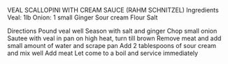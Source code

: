 VEAL SCALLOPINI WITH CREAM SAUCE (RAHM SCHNITZEL)
Ingredients
Veal:  1lb
Onion: 1 small
Ginger
Sour cream
Flour
Salt

Directions
Pound veal well
Season with salt and ginger
Chop small onion
Sautee with veal in pan on high heat, turn till brown
Remove meat and add small amount of water and scrape pan
Add 2 tablespoons of sour cream and mix well
Add meat
Let come to a boil and service immediately
